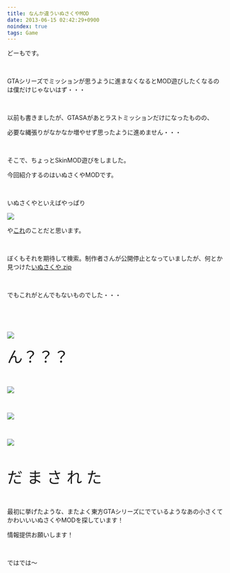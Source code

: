 ```yaml
---
title: なんか違ういぬさくやMOD
date: 2013-06-15 02:42:29+0900
noindex: true
tags: Game
---
```

<p>どーもです。</p>
<p>&nbsp;</p>
<p>GTAシリーズでミッションが思うように進まなくなるとMOD遊びしたくなるのは僕だけじゃないはず・・・</p>
<p>&nbsp;</p>
<p>以前も書きましたが、GTASAがあとラストミッションだけになったものの、</p>
<p>必要な縄張りがなかなか増やせず思ったように進めません・・・</p>
<p>&nbsp;</p>
<p>そこで、ちょっとSkinMOD遊びをしました。</p>
<p>今回紹介するのはいぬさくやMODです。</p>
<p>&nbsp;</p>
<p>いぬさくやといえばやっぱり</p>
<p><img src="https://lh5.googleusercontent.com/-7_sj5Y4braQ/UbtTgsXzecI/AAAAAAAACPM/_M2X3Qn5nz0/s640/Untitled.png" /></p>
<p>や<a href="http://dic.pixiv.net/a/%E3%81%84%E3%81%AC%E3%81%95%E3%81%8F%E3%82%84">これ</a>のことだと思います。</p>
<p>&nbsp;</p>
<p>ぼくもそれを期待して検索。制作者さんが公開停止となっていましたが、何とか見つけた<a href="http://ux.getuploader.com/gta_308/download/34/%E3%81%84%E3%81%AC%E3%81%95%E3%81%8F%E3%82%84.zip">いぬさくや.zip</a></p>
<p>&nbsp;</p>
<p>でもこれがとんでもないものでした・・・</p>
<p>&nbsp;</p>
<!--more-->
<p>&nbsp;</p>
<p><img src="https://lh4.googleusercontent.com/-cYuhqBK_kyU/UbtT8oH6LgI/AAAAAAAACPk/L5ufdPhqRbs/s640/gta_sa%25202013-06-15%252002-22-54-22.png" /></p>
<p><span style="font-size:36px;">ん？？？</span></p>
<p>&nbsp;</p>
<p><img src="https://lh6.googleusercontent.com/-dFyBMkE11wo/UbtT2jlImXI/AAAAAAAACPU/CGvRpk-YDL0/s640/gta_sa%25202013-06-15%252002-23-01-99.png" /></p>
<p>&nbsp;</p>
<p><img src="https://lh3.googleusercontent.com/-oyo5Wpeyuwk/UbtT8bdqggI/AAAAAAAACPg/zgnmaiEKr88/s640/gta_sa%25202013-06-15%252002-23-12-18.png" /></p>
<p>&nbsp;</p>
<p><img src="https://lh5.googleusercontent.com/-hf7sRU95SVg/UbtUIFEh7_I/AAAAAAAACP0/J_J7TzI39SE/s640/gta_sa%25202013-06-15%252002-23-39-64.png" /></p>
<p>&nbsp;</p>
<p><span style="font-size:36px;">だ ま さ れ た</span></p>
<p>&nbsp;</p>
<p>最初に挙げたような、またよく東方GTAシリーズにでているようなあの小さくてかわいいいぬさくやMODを探しています！</p>
<p>情報提供お願いします！</p>
<p>&nbsp;</p>
<p>ではでは～</p>
